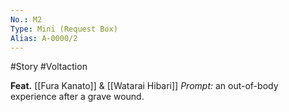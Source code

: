 ```yaml
---
No.: M2
Type: Mini (Request Box)
Alias: A-0000/2
---
```

#Story #Voltaction 

**Feat.** [[Fura Kanato]] & [[Watarai Hibari]]
*Prompt:* an out-of-body experience after a grave wound.


